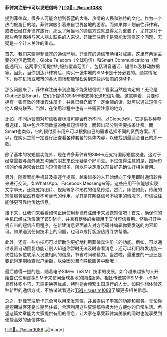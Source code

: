 **菲律宾注册卡可以发短信吗？[[TG💪+ @esim1088](https://t.me/s/esim1088)]**

提到菲律宾，很多人可能会想到碧蓝的大海、热情的人民和独特的文化。作为一个热门旅游目的地，菲律宾吸引着来自世界各地的游客。而如果你计划前往菲律宾，或者已经在菲律宾旅行，那么了解当地的通信方式就显得尤为重要了。尤其是对于那些希望保持与家人朋友联系的人来说，菲律宾注册卡是否能发短信这个问题，无疑是一个让人关注的重点。

首先，我们来聊聊菲律宾的通信环境。菲律宾的通信市场相对成熟，这里有两家主要的电信运营商：Globe Telecom（全球电信）和Smart Communications（智能通讯）。这两家公司提供的服务覆盖范围广，包括语音通话、短信以及移动数据等。因此，当你到达菲律宾后，购买一张本地的SIM卡是十分必要的。通常情况下，你在机场或城市的各大商场都能轻松买到这些运营商的SIM卡。

那么问题来了，菲律宾注册卡到底能不能发短信呢？答案当然是肯定的！无论是Globe还是Smart，它们所提供的SIM卡都支持发送短信功能。这意味着，只要你拥有一张有效的菲律宾注册卡，并且已经充值了一定金额的话，就可以通过短信与他人保持联系。当然，在使用过程中也有一些需要注意的地方。

比如，不同运营商对短信收费标准可能会有所不同。以Globe为例，它提供多种套餐选择，其中包含不同数量的免费短信额度；而超出部分则需要按条计费。而Smart也类似，它的预付费卡用户可以根据自己的需求选择不同的资费方案。所以，在购买之前一定要仔细查看各种套餐的具体内容，以便找到最适合自己的那一款。

除了基本的发短信功能外，现在许多菲律宾的SIM卡还支持国际短信发送。这对于经常需要与海外亲友沟通的朋友来说无疑是个好消息。不过值得注意的是，国际短信的价格通常会比国内短信贵很多，所以在决定发送前最好先确认好相关费用。

另外，随着智能手机普及率逐年提高，越来越多的人开始倾向于使用即时通讯软件来进行交流，如WhatsApp、Facebook Messenger等。这些应用不仅能够实现文字聊天，还能支持图片、视频等多种形式的信息传递。然而，即便如此，传统的短信服务依然有着不可替代的作用，尤其是在网络信号不稳定的情况下，短信往往能够更可靠地传达信息。

接下来，让我们来看看如何正确使用菲律宾注册卡来发送短信吧！首先，确保你的手机已经成功激活了该SIM卡，并且有足够的余额用于支付短信费用。然后打开手机自带的短信应用程序，在新建消息界面输入对方号码并编辑你要发送的内容即可。如果遇到任何技术上的问题，也可以拨打客服热线寻求帮助。

此外，还有一些小技巧可以帮助你更好地利用菲律宾注册卡的功能。例如，可以通过设置自动回复功能让别人知道你暂时无法及时查看消息；还可以利用群发功能一次性给多位联系人发送相同的信息，节省时间和精力。当然啦，最重要的一点还是要记得定期检查账户余额，以免因欠费而导致服务中断哦！

最后值得一提的是，随着电子SIM卡（eSIM）技术的发展，如今越来越多的人开始尝试使用虚拟SIM卡来访问全球各地的网络服务。相比传统实体SIM卡，eSIM具有体积小巧、无需更换等优点，特别适合频繁出国旅行的人士。如果你想体验这种新型的通信方式，不妨试试看通过[TG💪+ @esim1088](https://t.me/s/esim1088)了解更多相关信息。

总之，菲律宾注册卡完全可以用来发短信，并且提供了丰富的功能和服务。无论你是短期游客还是长期居住者，合理利用这些资源都将极大地方便你的日常生活。希望这篇文章能为大家提供有用的信息，让大家在享受菲律宾美景的同时也能享受到便捷高效的通信体验。

[[TG💪+ @esim1088](https://t.me/s/esim1088) ![Image](https://i.postimg.cc/4NQfJmqS/Snipaste-2025-05-13-00-14-12.png)]